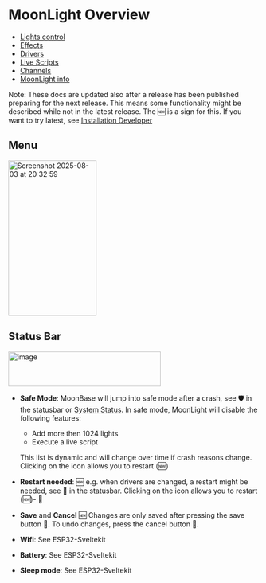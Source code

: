 # MoonLight Overview

* [Lights control](https://moonmodules.org/MoonLight/moonbase/module/lightsControl/)
* [Effects](https://moonmodules.org/MoonLight/moonbase/module/effects/)
* [Drivers](https://moonmodules.org/MoonLight/moonbase/module/drivers/)
* [Live Scripts](https://moonmodules.org/MoonLight/moonbase/module/liveScripts/)
* [Channels](https://moonmodules.org/MoonLight/moonbase/module/channels/)
* [MoonLight info](https://moonmodules.org/MoonLight/moonbase/module/moonLightInfo/)

Note: These docs are updated also after a release has been published preparing for the next release. This means some functionality might be described while not in the latest release. The 🆕 is a sign for this. If you want to try latest, see [Installation Developer](https://moonmodules.org/MoonLight/develop/overview/#installation-developer)

## Menu

<img width="177" height="312" alt="Screenshot 2025-08-03 at 20 32 59" src="https://github.com/user-attachments/assets/9e515dc8-aabd-4f81-887a-91d282040aa7" />

## Status Bar

<img width="306" height="70" alt="image" src="https://github.com/user-attachments/assets/5568bcdf-8d12-430e-9801-3c851f4204b5" />

* **Safe Mode**: MoonBase will jump into safe mode after a crash, see 🛡️ in the statusbar or [System Status](https://moonmodules.org/MoonLight/system/status/). In safe mode, MoonLight will disable the following features:
    * Add more then 1024 lights
    * Execute a live script

    This list is dynamic and will change over time if crash reasons change.
    Clicking on the icon allows you to restart (🆕)

* **Restart needed**: 🆕 e.g. when drivers are changed, a restart might be needed, see 🔄 in the statusbar. Clicking on the icon allows you to restart (🆕)- 🚧

* **Save** and **Cancel** 🆕 Changes are only saved after pressing the save button 💾. To undo changes, press the cancel button 🚫.

* **Wifi**: See ESP32-Sveltekit

* **Battery**: See ESP32-Sveltekit

* **Sleep mode**: See ESP32-Sveltekit
